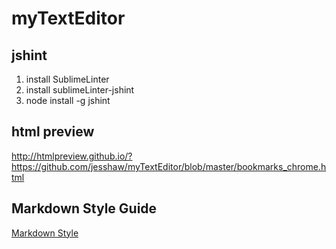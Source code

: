 # myTextEditor

## jshint 

1. install SublimeLinter
2. install sublimeLinter-jshint
3. node install -g jshint

## html preview

http://htmlpreview.github.io/?https://github.com/jesshaw/myTextEditor/blob/master/bookmarks_chrome.html

## Markdown Style Guide

[Markdown Style](http://www.cirosantilli.com/markdown-style-guide/)
